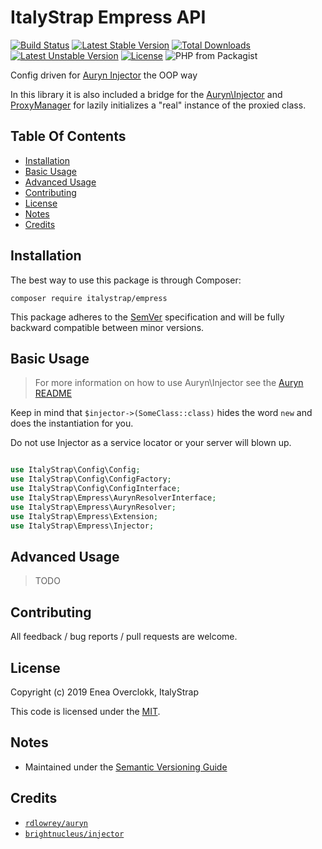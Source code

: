 # ItalyStrap Empress API

[![Build Status](https://travis-ci.org/ItalyStrap/empress.svg?branch=master)](https://travis-ci.org/ItalyStrap/empress)
[![Latest Stable Version](https://img.shields.io/packagist/v/italystrap/empress.svg)](https://packagist.org/packages/italystrap/empress)
[![Total Downloads](https://img.shields.io/packagist/dt/italystrap/empress.svg)](https://packagist.org/packages/italystrap/empress)
[![Latest Unstable Version](https://img.shields.io/packagist/vpre/italystrap/empress.svg)](https://packagist.org/packages/italystrap/empress)
[![License](https://img.shields.io/packagist/l/italystrap/empress.svg)](https://packagist.org/packages/italystrap/empress)
![PHP from Packagist](https://img.shields.io/packagist/php-v/italystrap/empress)

Config driven for [Auryn Injector](https://github.com/rdlowrey/auryn) the OOP way

In this library it is also included a bridge for the [Auryn\Injector](https://github.com/rdlowrey/auryn) and [ProxyManager](https://github.com/Ocramius/ProxyManager) for lazily initializes a "real" instance of the proxied class.

## Table Of Contents

* [Installation](#installation)
* [Basic Usage](#basic-usage)
* [Advanced Usage](#advanced-usage)
* [Contributing](#contributing)
* [License](#license)
* [Notes](#notes)
* [Credits](#credits)

## Installation

The best way to use this package is through Composer:

```CMD
composer require italystrap/empress
```
This package adheres to the [SemVer](http://semver.org/) specification and will be fully backward compatible between minor versions.

## Basic Usage

> For more information on how to use Auryn\Injector see the [Auryn README](https://github.com/rdlowrey/auryn/blob/master/README.md)

Keep in mind that `$injector->(SomeClass::class)` hides the word `new` and does the instantiation for you.

Do not use Injector as a service locator or your server will blown up.

```php

use ItalyStrap\Config\Config;
use ItalyStrap\Config\ConfigFactory;
use ItalyStrap\Config\ConfigInterface;
use ItalyStrap\Empress\AurynResolverInterface;
use ItalyStrap\Empress\AurynResolver;
use ItalyStrap\Empress\Extension;
use ItalyStrap\Empress\Injector;


```

## Advanced Usage

> TODO

## Contributing

All feedback / bug reports / pull requests are welcome.

## License

Copyright (c) 2019 Enea Overclokk, ItalyStrap

This code is licensed under the [MIT](LICENSE).

## Notes

*  Maintained under the [Semantic Versioning Guide](http://semver.org)

## Credits

* [`rdlowrey/auryn`](https://github.com/rdlowrey/auryn)
* [`brightnucleus/injector`](https://github.com/brightnucleus/injector)